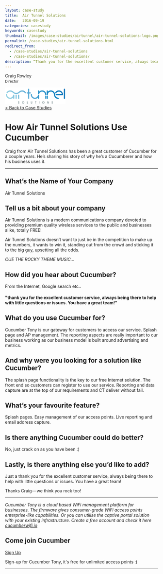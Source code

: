 ```yaml
---
layout: case-study
title:  Air Tunnel Solutions
date:   2016-09-19
categories: casestudy
keywords: casestudy
thumbnail: /images/case-studies/airtunnel/air-tunnel-solutions-logo.png
permalink: /case-studies/air-tunnel-solutions.html
redirect_from:
  - /case-studies/air-tunnel-solutions
  - /case-studies/air-tunnel-solutions/
description: “Thank you for the excellent customer service, always being there to help with little questions or issues. You have a great team!”
---
```


<div class="mdl-grid">
<div class="case-study-side mdl-cell mdl-cell--3-col mdl-cell--8-col-tablet mdl-cell--4-col-phone mdl-typography--text-center mdl-shadow--1dp">
<!-- <img class="cs-portrait text-center" src="" width="120px"> -->
<p>Craig Rowley <br> <small>Director</small></p>
<img src="/images/case-studies/airtunnel/air-tunnel-solutions-logo.png" width="200px">
</div>

<div class="case-study-post mdl-cell mdl-cell--9-col mdl-shadow--1dp">
<a href="/community/showcase/">< Back to Case Studies</a>
<h1>How Air Tunnel Solutions Use Cucumber</h1>
<p>Craig from Air Tunnel Solutions has been a great customer of Cucumber for a couple years. He’s sharing his story of why he’s a Cucumberer and how his business uses it.</p>

<hr>

<h2>What’s the Name of Your Company</h2>

<p>Air Tunnel Solutions</p>

<h2>Tell us a bit about your company</h2>

<p>Air Tunnel Solutions is a modern communications company devoted to providing premium quality wireless services to the public and businesses alike, totally FREE!</p>
<p>Air Tunnel Solutions doesn’t want to just be in the competition to make up the numbers, it wants to win it, standing out from the crowd and sticking it to the big guy, upsetting all the odds.
<p><i>CUE THE ROCKY THEME MUSIC…</i></p>

<h2>How did you hear about Cucumber?</h2>

<p>From the Internet, Google search etc..</p>

<div class="mdl-typography--text-center">
<h4>"thank you for the excellent customer service, always being there to help with little questions or issues. You have a great team!"</h4>
</div>

<h2>What do you use Cucumber for?</h2>

<p>Cucumber Tony is our gateway for customers to access our service. Splash page and AP management. The reporting aspects are really important to our business working as our business model is built around advertising and metrics.</p>

<h2>And why were you looking for a solution like Cucumber?</h2>

<p>The splash page functionality is the key to our free Internet solution. The front end so customers can register to use our service. Reporting and data capture are at the top of our requirements and CT deliver without fail.</p>

<h2>What’s your favourite feature?</h2>

<p>Splash pages. Easy management of our access points. Live reporting and email address capture.</p>

<h2>Is there anything Cucumber could do better?</h2>

<p>No, just crack on as you have been :)</p>

<h2>Lastly, is there anything else you’d like to add?</h2>

<p>Just a thank you for the excellent customer service, always being there to help with little questions or issues. You have a great team!</p>

<p>Thanks Craig — we think you rock too!</p>

<hr>

<div class="mdl-typography--text-center">
<p><i>Cucumber Tony is a cloud based WiFi management platform for businesses. The firmware gives consumer-grade WiFi access points enterprise-like capabilities. Or you can utilise the captive portal solution with your existing infrastructure. Create a free account and check it here <a href="https://cucumberwifi.io">cucumberwifi.io</a></i></p>
<div class="text-center">
<h2>Come join Cucumber</h2>
<a href="https://my.ctapp.io/#/create" class="button success dst">Sign Up</a><br>
<p>Sign-up for Cucumber Tony, it's free for unlimited access points :)</p>
</div>
<hr>
</div>
</div>
</div>
